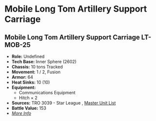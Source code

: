 # Mobile Long Tom Artillery Support Carriage 

## Mobile Long Tom Artillery Support Carriage LT-MOB-25 

- **Role:** Undefined 
- **Tech Base:** Inner Sphere (2602) 
- **Chassis:** 10 tons Tracked 
- **Movement:** 1 / 2, Fusion 
- **Armor:** 64 
- **Heat Sinks:** 10 (10) 
- **Equipment:** 
  - Communications Equipment 
  - Hitch × 2 
- **Sources:** TRO 3039 - Star League , [Master Unit List](http://masterunitlist.info/Unit/Details/2204/mobile-long-tom-artillery-support-carriage-lt-mob-25) 
- **Battle Value:** 153 
- [*More Info*](mobile_long_tom_artillery_support_carriage/mobile_long_tom_artillery_support_carriage_lt-mob-25.md) 


